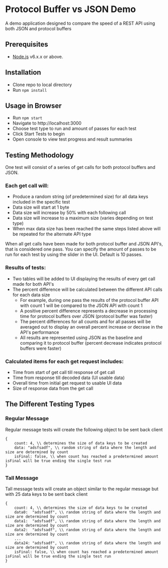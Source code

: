 # Protocol Buffer vs JSON Demo
A demo application designed to compare the speed of a REST API using both JSON and protocol buffers

## Prerequisites
* [Node.js](https://nodejs.org) v6.x.x or above.

## Installation
* Clone repo to local directory
* Run `npm install`

## Usage in Browser
* Run `npm start`
* Navigate to http://localhost:3000
* Choose test type to run and amount of passes for each test
* Click Start Tests to begin
* Open console to view test progress and result summaries

## Testing Methodology
One test will consist of a series of get calls for both protocol buffers and JSON.
### Each get call will:
* Produce a random string (of predetermined size) for all data keys included in the specific test
* Data size will start at 1 byte
* Data size will increase by 50% with each following call
* Data size will increase to a maximum size (varies depending on test type)
* When max data size has been reached the same steps listed above will be repeated for the alternate API type

When all get calls have been made for both protocol buffer and JSON API's, that is considered one pass.
You can specify the amount of passes to be run for each test by using the slider in the UI.  Default is 10 passes.

### Results of tests:
* Two tables will be added to UI displaying the results of every get call made for both API's
* The percent difference will be calculated between the different API calls for each data size
    * For example, during one pass the results of the protocol buffer API with count 1 will be compared to the JSON API with count 1
    * A positive percent difference represents a decrease in processing time for protocol buffers over JSON (protocol buffer was faster)
    * The percent differences for all counts and for all passes will be averaged out to display an overall percent increase or decrase in the API's performance
    * All results are represented using JSON as the baseline and comparing it to protocol buffer (percent decrease indicates protocol buffers were faster)

### Calculated items for each get request includes:
* Time from start of get call till response of get call
* Time from response till decoded data (UI usable data)
* Overall time from initial get request to usable UI data
* Size of response data from the get call

## The Different Testing Types

### Regular Message
Regular message tests will create the following object to be sent back client

````
{
    count: 4, \\ determines the size of data keys to be created
    data: "adsfsadf", \\ random string of data where the length and size are determined by count
    isFinal: false, \\ when count has reached a predetermined amount isFinal will be true ending the single test run
}
````

### Tall Message
Tall message tests will create an object similar to the regular message but with 25 data keys to be sent back client

````
{
    count: 4, \\ determines the size of data keys to be created
    data0:  "adsfsadf", \\ random string of data where the length and size are determined by count
    data1:  "adsfsadf", \\ random string of data where the length and size are determined by count
    data2:  "adsfsadf", \\ random string of data where the length and size are determined by count
    ...
    data24: "adsfsadf", \\ random string of data where the length and size are determined by count
    isFinal: false, \\ when count has reached a predetermined amount isFinal will be true ending the single test run
}
````
